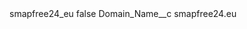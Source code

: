 <?xml version="1.0" encoding="UTF-8"?>
<CustomMetadata xmlns="http://soap.sforce.com/2006/04/metadata" xmlns:xsi="http://www.w3.org/2001/XMLSchema-instance" xmlns:xsd="http://www.w3.org/2001/XMLSchema">
    <label>smapfree24_eu</label>
    <protected>false</protected>
    <values>
        <field>Domain_Name__c</field>
        <value xsi:type="xsd:string">smapfree24.eu</value>
    </values>
</CustomMetadata>
